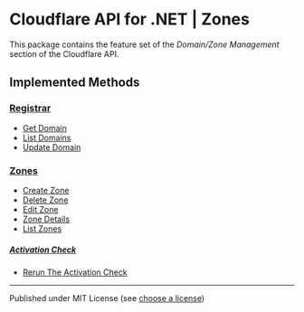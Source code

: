 # Cloudflare API for .NET | Zones

This package contains the feature set of the _Domain/Zone Management_ section of the Cloudflare API.

## Implemented Methods

### [Registrar]

- [Get Domain](https://developers.cloudflare.com/api/resources/registrar/subresources/domains/methods/get/)
- [List Domains](https://developers.cloudflare.com/api/resources/registrar/subresources/domains/methods/list/)
- [Update Domain](https://developers.cloudflare.com/api/resources/registrar/subresources/domains/methods/update/)


### [Zones]

- [Create Zone](https://developers.cloudflare.com/api/resources/zones/methods/create/)
- [Delete Zone](https://developers.cloudflare.com/api/resources/zones/methods/delete/)
- [Edit Zone](https://developers.cloudflare.com/api/resources/zones/methods/edit/)
- [Zone Details](https://developers.cloudflare.com/api/resources/zones/methods/get/)
- [List Zones](https://developers.cloudflare.com/api/resources/zones/methods/list/)


##### [Activation Check]

- [Rerun The Activation Check](https://developers.cloudflare.com/api/resources/zones/subresources/activation_check/methods/trigger/)







---

Published under MIT License (see [choose a license])



[choose a license]: https://choosealicense.com/licenses/mit/

[Registrar]: https://developers.cloudflare.com/api/resources/registrar/
[Zones]: https://developers.cloudflare.com/api/resources/zones/
[Activation Check]: https://developers.cloudflare.com/api/resources/zones/subresources/activation_check/
